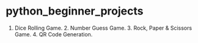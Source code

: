 # python_beginner_projects
1. Dice Rolling Game.  2. Number Guess Game.  3. Rock, Paper &amp; Scissors Game.  4. QR Code Generation.  
